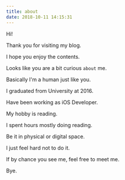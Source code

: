 ```yaml
---
title: about
date: 2018-10-11 14:15:31
---
```


Hi!

Thank you for visiting my blog.

I hope you enjoy the contents.

Looks like you are a bit curious `about` me.

Basically I'm a human just like you.

I graduated from University at 2016.

Have been working as iOS Developer.

My hobby is reading.

I spent hours mostly doing reading.

Be it in physical or digital space.

I just feel hard not to do it.

If by chance you see me, feel free to meet me.

Bye.
